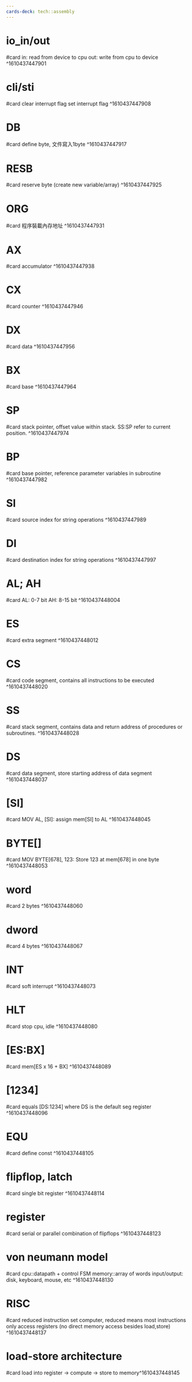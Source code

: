 ```yaml
---
cards-deck: tech::assembly
---
```


# io_in/out
#card
in: read from device to cpu
out: write from cpu to device
^1610437447901

# cli/sti
#card
clear interrupt flag
set interrupt flag
^1610437447908

# DB
#card
define byte, 文件寫入1byte
^1610437447917

# RESB
#card
reserve byte (create new variable/array)
^1610437447925

# ORG
#card
程序裝載內存地址
^1610437447931

# AX
#card
accumulator
^1610437447938

# CX
#card
counter
^1610437447946

# DX
#card
data
^1610437447956

# BX
#card
base
^1610437447964

# SP
#card
stack pointer, offset value within stack. SS:SP refer to current position.
^1610437447974

# BP
#card
base pointer, reference parameter variables in subroutine
^1610437447982

# SI
#card
source index for string operations
^1610437447989

# DI
#card
destination index for string operations
^1610437447997

# AL; AH
#card
AL: 0-7 bit
AH: 8-15 bit
^1610437448004

# ES
#card
extra segment
^1610437448012

# CS
#card
code segment, contains all instructions to be executed
^1610437448020

# SS
#card
stack segment, contains data and return address of procedures or subroutines.
^1610437448028

# DS
#card
data segment, store starting address of data segment
^1610437448037

# \[SI\]
#card
MOV AL, \[SI\]: assign mem\[SI\] to AL
^1610437448045

# BYTE\[\]
#card
MOV BYTE[678], 123: Store 123 at mem[678] in one byte
^1610437448053

# word
#card
2 bytes
^1610437448060

# dword
#card
4 bytes
^1610437448067

# INT
#card
soft interrupt
^1610437448073

# HLT
#card
stop cpu, idle
^1610437448080

# \[ES:BX\]
#card
mem\[ES x 16 + BX\]
^1610437448089

# \[1234\]
#card
equals \[DS:1234\] where DS is the default seg register
^1610437448096

# EQU
#card
define const
^1610437448105

# flipflop, latch
#card
single bit register
^1610437448114

# register
#card
serial or parallel combination of flipflops
^1610437448123

# von neumann model
#card
cpu::datapath + control FSM
memory::array of words
input/output: disk, keyboard, mouse, etc
^1610437448130

# RISC
#card
reduced instruction set computer, reduced means most instructions only access registers (no direct memory access besides load,store)
^1610437448137

# load-store architecture
#card
load into register -> compute -> store to memory^1610437448145
